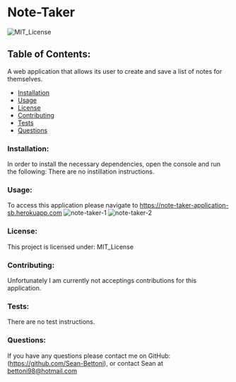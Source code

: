 
  # Note-Taker

  ![MIT_License](https://img.shields.io/badge/MIT_License-License-purple)
  ## Table of Contents:
  A web application that allows its user to create and save a list of notes for themselves.
  * [Installation](#install)
  * [Usage](#usage)
  * [License](#license)
  * [Contributing](#contribute)
  * [Tests](#tests)
  * [Questions](#questions)
  ### Installation:
  In order to install the necessary dependencies, open the console and run the following:
  There are no instillation instructions.
  ### Usage:
  To access this application please navigate to https://note-taker-application-sb.herokuapp.com
  ![note-taker-1](https://user-images.githubusercontent.com/82442926/148904215-fc9706d0-fd05-458c-a180-f5f5d550f7f9.png)
![note-taker-2](https://user-images.githubusercontent.com/82442926/148904232-938c3cf1-0774-4d9a-bc80-7674c3e50d55.png)

  
  ### License:
  This project is licensed under:
  MIT_License
  ### Contributing:
  Unfortunately I am currently not acceptings contributions for this application.
  ### Tests:
  There are no test instructions.
  ### Questions:
  If you have any questions please contact me on GitHub:
  (https://github.com/Sean-Bettoni), or contact Sean at bettoni98@hotmail.com
  
